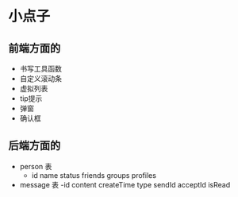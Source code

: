 # 小点子

## 前端方面的

- 书写工具函数
- 自定义滚动条
- 虚拟列表
- tip提示
- 弹窗
- 确认框

## 后端方面的

- person 表
  - id name status friends groups profiles  
- message 表
    -id content createTime type sendId acceptId isRead
